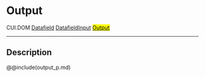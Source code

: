 # Output
<span class="inheritance">CUI.DOM
<a href="#Documentation/elements/datafield">Datafield</a>
<a href="#Documentation/elements/datafieldinput">DatafieldInput</a>
<a href="#Documentation/elements/output/output"><mark>Output</mark></a>
</span>
***

## Description

@@include(output_p.md)